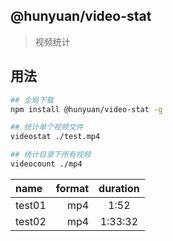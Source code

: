 ## @hunyuan/video-stat
> 视频统计

## 用法
```bash
## 全局下载
npm install @hunyuan/video-stat -g 

## 统计单个视频文件
videostat ./test.mp4

## 统计目录下所有视频
videocount ./mp4
```

| name | format | duration |
| :-----| ----: | :----: |
| test01 | mp4 | 1:52 |
| test02 | mp4 | 1:33:32 |